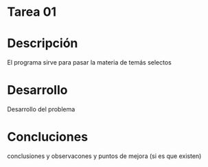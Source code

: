 # Tarea 01

# Descripción

El programa sirve para pasar la materia de temás selectos 

# Desarrollo

Desarrollo del problema

# Concluciones

conclusiones y observacones y puntos de mejora (si es que existen)